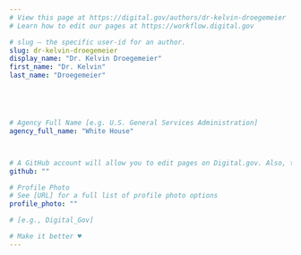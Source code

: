 ```yaml
---
# View this page at https://digital.gov/authors/dr-kelvin-droegemeier
# Learn how to edit our pages at https://workflow.digital.gov

# slug — the specific user-id for an author.
slug: dr-kelvin-droegemeier
display_name: "Dr. Kelvin Droegemeier"
first_name: "Dr. Kelvin"
last_name: "Droegemeier"





# Agency Full Name [e.g. U.S. General Services Administration]
agency_full_name: "White House"



# A GitHub account will allow you to edit pages on Digital.gov. Also, the image used in your GitHub account can be used to populate your digital.gov profile photo. Learn more about getting a Github account at [URL]
github: ""

# Profile Photo
# See [URL] for a full list of profile photo options
profile_photo: ""

# [e.g., Digital_Gov]

# Make it better ♥
---
```

